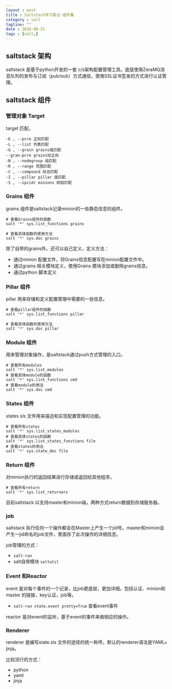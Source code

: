 ```yaml
---
layout : post
title : Saltstack学习笔记-组件篇
category : salt
tagline: ""
date : 2016-08-21
tags : [salt,]
---
```



## saltstack 架构

saltstack 是基于python开发的一套 c/s架构配置管理工具。底层使用ZeraMQ消息队列的发布与订阅（pub/sub）方式通信，使用SSL证书签发的方式进行认证管理。

## saltstack 组件

### 管理对象 Target 

target 匹配，

    -E , --pcre 正则匹配
    -L , --list 列表匹配
    -G , --grain grains值匹配
    --gran-pcre grains加正则
    -N , --nodegroup 组匹配
    -R , --range 范围匹配
    -C , --compound 综合匹配
    -I , --pillar pillar 值匹配
    -S , --ipcidr minions 网段匹配
    
### Grains 组件

grains 组件是saltstack记录minion的一些静态信息的组件。

    # 查看Grains组件的函数
    salt '*' sys.list_functions grains 
    
    # 查看具体函数的使用方法
    salt '*' sys.doc grains 
    
除了自带的grains外，还可以自己定义，定义方法：

- 通过minion 配置文件，将Grains信息配置写在minion配置文件中。
- 通过grains 相关模块定义，使用Grains 模块添加或删除grains信息。
- 通过python 脚本定义


### Pillar 组件

pillar 用来存储和定义配置管理中需要的一些信息。

    # 查看pillar组件的函数
    salt '*' sys.list_functions pillar 
    
    # 查看具体函数的使用方法
    salt '*' sys.doc pillar
    
### Module 组件

用来管理对象操作，是saltstack通过push方式管理的入口。

    # 查看所有modules
    salt '*' sys.list_modules
    # 查看具体module的函数
    salt '*' sys.list_functions cmd 
    # 查看module的用法
    salt '*' sys.doc cmd
    
    
### States 组件

states sls 文件用来描述和实现配置管理的功能。

    # 查看所有states
    salt '*' sys.list_states_modules
    # 查看具体states的函数
    salt '*' sys.list_states_functions file
    # 查看states的用法
    salt '*' sys.state_doc file


### Return 组件

对minion执行的返回结果进行存储或返回给其他程序。

    # 查看所有return 
    salt '*' sys.list_returners

目前saltstack 以支持master和minion端，两种方式return数据到存储服务器。

### job 

saltstack 执行任何一个操作都会在Master上产生一个jid号。master和minion会产生一jid命名的job文件，里面存了此次操作的详细信息。

job管理的方式：

- `salt-run` 
- salt自带模块 `saltutil`


### Event 和Reactor 

event 是对每个事件的一个记录，比job更底层，更加详细。包括认证、minion和master 的链接，key认证，job等。

- `salt-run state.event pretty=True` 查看event事件

reactor 是对event的监听，基于event的事件来做相应的操作。


### Renderer

renderer 是编写state.sls 文件的途径的统一称呼。默认的renderer语法是YAML+ jinja。

比较流行的方式：

- python 
- yaml
- jinja







